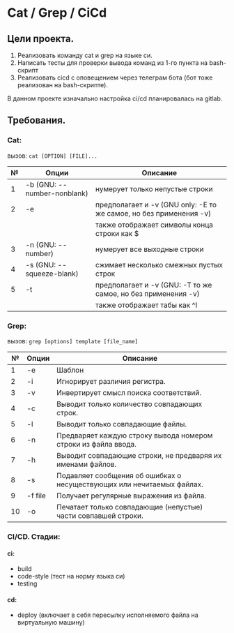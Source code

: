 # Cat / Grep / СiСd

## Цели проекта.

1. Реализовать команду cat и grep на языке си.
2. Написать тесты для проверки вывода команд из 1-го пункта на bash-скрипт
3. Реализовать cicd с оповещением через телеграм бота (бот тоже реализован на bash-скрипте).

В данном проекте изначально настройка ci/cd планировалась на gitlab.

## Требования.

### Cat:

вызов: `cat [OPTION] [FILE]...`

| №  | Опции                           | Описание                                       |
|----|---------------------------------|------------------------------------------------|
| 1  | -b (GNU: --number-nonblank)     | нумерует только непустые строки               |
| 2  | -e                              | предполагает и -v (GNU only: -E то же самое, но без применения -v) |
|    |                                 | также отображает символы конца строки как $   |
| 3  | -n (GNU: --number)              | нумерует все выходные строки                  |
| 4  | -s (GNU: --squeeze-blank)       | сжимает несколько смежных пустых строк        |
| 5  | -t                              | предполагает и -v (GNU: -T то же самое, но без применения -v) |
|    |                                 | также отображает табы как ^I                  |

### Grep:

вызов: `grep [options] template [file_name]`

| №  | Опции   | Описание                                                     |
|----|---------|--------------------------------------------------------------|
| 1  | -e      | Шаблон                                                       |
| 2  | -i      | Игнорирует различия регистра.                                 |
| 3  | -v      | Инвертирует смысл поиска соответствий.                        |
| 4  | -c      | Выводит только количество совпадающих строк.                  |
| 5  | -l      | Выводит только совпадающие файлы.                             |
| 6  | -n      | Предваряет каждую строку вывода номером строки из файла ввода. |
| 7  | -h      | Выводит совпадающие строки, не предваряя их именами файлов.   |
| 8  | -s      | Подавляет сообщения об ошибках о несуществующих или нечитаемых файлах. |
| 9  | -f file | Получает регулярные выражения из файла.                       |
| 10 | -o      | Печатает только совпадающие (непустые) части совпавшей строки. |


### CI/CD. Стадии:
#### ci:
- build
- code-style (тест на норму языка си)
- testing
#### cd:
- deploy (включает в себя пересылку исполняемого файла на виртуальную машину)
